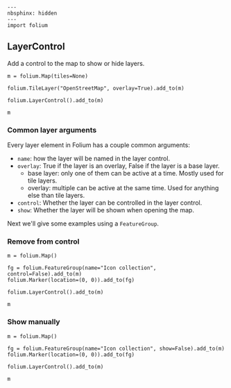 ```{code-cell} ipython3
---
nbsphinx: hidden
---
import folium
```

## LayerControl

Add a control to the map to show or hide layers.

```{code-cell} ipython3
m = folium.Map(tiles=None)

folium.TileLayer("OpenStreetMap", overlay=True).add_to(m)

folium.LayerControl().add_to(m)

m
```

### Common layer arguments

Every layer element in Folium has a couple common arguments:

- `name`: how the layer will be named in the layer control.
- `overlay`: True if the layer is an overlay, False if the layer is a base layer.
  - base layer: only one of them can be active at a time. Mostly used for tile layers.
  - overlay: multiple can be active at the same time. Used for anything else than tile layers.
- `control`: Whether the layer can be controlled in the layer control.
- `show`: Whether the layer will be shown when opening the map.

Next we'll give some examples using a `FeatureGroup`.

### Remove from control

```{code-cell} ipython3
m = folium.Map()

fg = folium.FeatureGroup(name="Icon collection", control=False).add_to(m)
folium.Marker(location=(0, 0)).add_to(fg)

folium.LayerControl().add_to(m)

m
```

### Show manually

```{code-cell} ipython3
m = folium.Map()

fg = folium.FeatureGroup(name="Icon collection", show=False).add_to(m)
folium.Marker(location=(0, 0)).add_to(fg)

folium.LayerControl().add_to(m)

m
```
